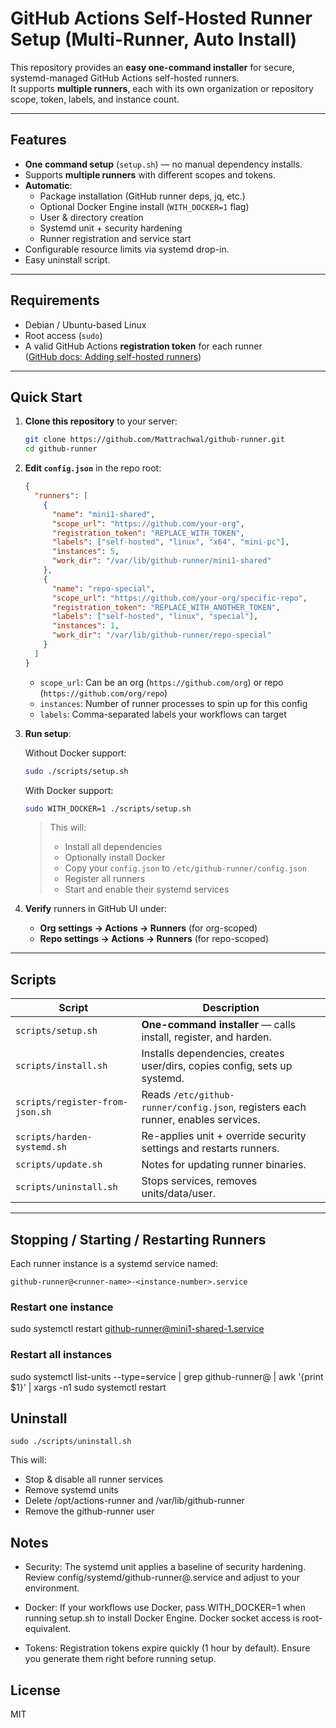 # GitHub Actions Self-Hosted Runner Setup (Multi-Runner, Auto Install)

This repository provides an **easy one-command installer** for secure, systemd-managed GitHub Actions self-hosted runners.  
It supports **multiple runners**, each with its own organization or repository scope, token, labels, and instance count.

---

## Features

- **One command setup** (`setup.sh`) — no manual dependency installs.
- Supports **multiple runners** with different scopes and tokens.
- **Automatic**:
  - Package installation (GitHub runner deps, jq, etc.)
  - Optional Docker Engine install (`WITH_DOCKER=1` flag)
  - User & directory creation
  - Systemd unit + security hardening
  - Runner registration and service start
- Configurable resource limits via systemd drop-in.
- Easy uninstall script.

---

## Requirements

- Debian / Ubuntu-based Linux
- Root access (`sudo`)
- A valid GitHub Actions **registration token** for each runner  
  ([GitHub docs: Adding self-hosted runners](https://docs.github.com/en/actions/hosting-your-own-runners/adding-self-hosted-runners))

---

## Quick Start

1. **Clone this repository** to your server:

   ```bash
   git clone https://github.com/Mattrachwal/github-runner.git
   cd github-runner
   ```

2. **Edit `config.json`** in the repo root:

   ```json
   {
     "runners": [
       {
         "name": "mini1-shared",
         "scope_url": "https://github.com/your-org",
         "registration_token": "REPLACE_WITH_TOKEN",
         "labels": ["self-hosted", "linux", "x64", "mini-pc"],
         "instances": 5,
         "work_dir": "/var/lib/github-runner/mini1-shared"
       },
       {
         "name": "repo-special",
         "scope_url": "https://github.com/your-org/specific-repo",
         "registration_token": "REPLACE_WITH_ANOTHER_TOKEN",
         "labels": ["self-hosted", "linux", "special"],
         "instances": 1,
         "work_dir": "/var/lib/github-runner/repo-special"
       }
     ]
   }
   ```

   - `scope_url`: Can be an org (`https://github.com/org`) or repo (`https://github.com/org/repo`)
   - `instances`: Number of runner processes to spin up for this config
   - `labels`: Comma-separated labels your workflows can target

3. **Run setup**:

   Without Docker support:

   ```bash
   sudo ./scripts/setup.sh
   ```

   With Docker support:

   ```bash
   sudo WITH_DOCKER=1 ./scripts/setup.sh
   ```

   > This will:
   >
   > - Install all dependencies
   > - Optionally install Docker
   > - Copy your `config.json` to `/etc/github-runner/config.json`
   > - Register all runners
   > - Start and enable their systemd services

4. **Verify** runners in GitHub UI under:
   - **Org settings → Actions → Runners** (for org-scoped)
   - **Repo settings → Actions → Runners** (for repo-scoped)

---

## Scripts

| Script                          | Description                                                                      |
| ------------------------------- | -------------------------------------------------------------------------------- |
| `scripts/setup.sh`              | **One-command installer** — calls install, register, and harden.                 |
| `scripts/install.sh`            | Installs dependencies, creates user/dirs, copies config, sets up systemd.        |
| `scripts/register-from-json.sh` | Reads `/etc/github-runner/config.json`, registers each runner, enables services. |
| `scripts/harden-systemd.sh`     | Re-applies unit + override security settings and restarts runners.               |
| `scripts/update.sh`             | Notes for updating runner binaries.                                              |
| `scripts/uninstall.sh`          | Stops services, removes units/data/user.                                         |

---

## Stopping / Starting / Restarting Runners

Each runner instance is a systemd service named:

`github-runner@<runner-name>-<instance-number>.service`

### Restart one instance

sudo systemctl restart github-runner@mini1-shared-1.service

### Restart all instances

sudo systemctl list-units --type=service | grep github-runner@ | awk '{print $1}' | xargs -n1 sudo systemctl restart

## Uninstall

`sudo ./scripts/uninstall.sh`

This will:

- Stop & disable all runner services
- Remove systemd units
- Delete /opt/actions-runner and /var/lib/github-runner
- Remove the github-runner user

## Notes

- Security: The systemd unit applies a baseline of security hardening. Review config/systemd/github-runner@.service and adjust to your environment.

- Docker: If your workflows use Docker, pass WITH_DOCKER=1 when running setup.sh to install Docker Engine. Docker socket access is root-equivalent.

- Tokens: Registration tokens expire quickly (1 hour by default). Ensure you generate them right before running setup.

## License

MIT
